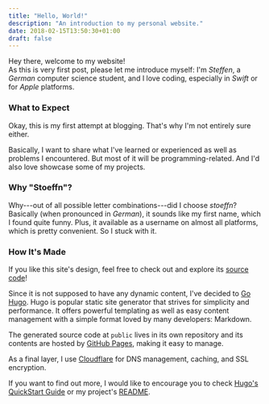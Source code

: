 ```yaml
---
title: "Hello, World!"
description: "An introduction to my personal website."
date: 2018-02-15T13:50:30+01:00
draft: false
---
```


Hey there, welcome to my website!  
As this is very first post, please let me introduce myself: I'm _Steffen_, a _German_ computer science student, and I love coding, especially in _Swift_ or for _Apple_ platforms.
<!--more-->

### What to Expect
Okay, this is my first attempt at blogging. That's why I'm not entirely sure either.

Basically, I want to share what I've learned or experienced as well as problems I encountered. But most of it will be programming-related. And I'd also love showcase some of my projects.

### Why "Stoeffn"?
Why---out of all possible letter combinations---did I choose _stoeffn_? Basically (when pronounced in _German_), it sounds like my first name, which I found quite funny. Plus, it available as a username on almost all platforms, which is pretty convenient. So I stuck with it.

### How It's Made
If you like this site's design, feel free to check out and explore its [source code](https://github.com/stoeffn/stoeffn)!

Since it is not supposed to have any dynamic content, I've decided to [Go Hugo](https://gohugo.io/). Hugo is popular static site generator that strives for simplicity and performance. It offers powerful templating as well as easy content management with a simple format loved by many developers: Markdown.

The generated source code at `public` lives in its own repository and its contents are hosted by [GitHub Pages](https://pages.github.com), making it easy to manage.

As a final layer, I use [Cloudflare](https://www.cloudflare.com) for DNS management, caching, and SSL encryption.

If you want to find out more, I would like to encourage you to check [Hugo's QuickStart Guide](https://gohugo.io/getting-started/quick-start/) or my project's [README](https://github.com/stoeffn/stoeffn/blob/master/README.md).
